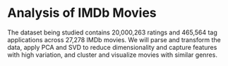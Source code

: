 # Analysis of IMDb Movies
The dataset being studied contains 20,000,263 ratings and 465,564 tag applications across 27,278 IMDb movies. We will parse and transform the data, apply PCA and SVD to reduce dimensionality and capture features with high variation, and cluster and visualize movies with similar genres.  
